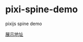 # pixi-spine-demo
pixijs  spine  demo

<a target="_blank" href="http://htmlpreview.github.io/?https://github.com/anderpang/pixi-spine-demo/blob/master/index.html">展示地址</a>



